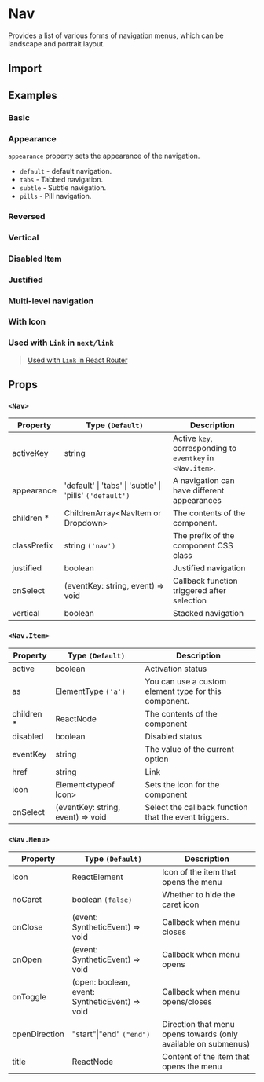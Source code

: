 # Nav

Provides a list of various forms of navigation menus, which can be landscape and portrait layout.

## Import

<!--{include:<import-guide>}-->

## Examples

### Basic

<!--{include:`basic.md`}-->

### Appearance

`appearance` property sets the appearance of the navigation.

- `default` - default navigation.
- `tabs` - Tabbed navigation.
- `subtle` - Subtle navigation.
- `pills` - Pill navigation.

<!--{include:`appearance.md`}-->

### Reversed

<!--{include:`reversed.md`}-->

### Vertical

<!--{include:`vertical.md`}-->

### Disabled Item

<!--{include:`status.md`}-->

### Justified

<!--{include:`justified.md`}-->

### Multi-level navigation

<!--{include:`dropdown.md`}-->

### With Icon

<!--{include:`icon.md`}-->

### Used with `Link` in `next/link`

<!--{include:`with-router.md`}-->

> [ Used with `Link` in React Router](/guide/composition/#react-router-dom)

## Props

### `<Nav>`

| Property    | Type `(Default)`                                         | Description                                                |
| ----------- | -------------------------------------------------------- | ---------------------------------------------------------- |
| activeKey   | string                                                   | Active `key`, corresponding to `eventkey` in `<Nav.item>`. |
| appearance  | 'default' \| 'tabs' \| 'subtle' \| 'pills' `('default')` | A navigation can have different appearances                |
| children \* | ChildrenArray&lt;NavItem or Dropdown&gt;                 | The contents of the component.                             |
| classPrefix | string `('nav')`                                         | The prefix of the component CSS class                      |
| justified   | boolean                                                  | Justified navigation                                       |
| onSelect    | (eventKey: string, event) => void                        | Callback function triggered after selection                |
| vertical    | boolean                                                  | Stacked navigation                                         |

### `<Nav.Item>`

| Property    | Type `(Default)`                  | Description                                           |
| ----------- | --------------------------------- | ----------------------------------------------------- |
| active      | boolean                           | Activation status                                     |
| as          | ElementType `('a')`               | You can use a custom element type for this component. |
| children \* | ReactNode                         | The contents of the component                         |
| disabled    | boolean                           | Disabled status                                       |
| eventKey    | string                            | The value of the current option                       |
| href        | string                            | Link                                                  |
| icon        | Element&lt;typeof Icon&gt;        | Sets the icon for the component                       |
| onSelect    | (eventKey: string, event) => void | Select the callback function that the event triggers. |

### `<Nav.Menu>`

| Property      | Type `(Default)`                               | Description                                                    |
| ------------- | ---------------------------------------------- | -------------------------------------------------------------- |
| icon          | ReactElement                                   | Icon of the item that opens the menu                           |
| noCaret       | boolean `(false)`                              | Whether to hide the caret icon                                 |
| onClose       | (event: SyntheticEvent) => void                | Callback when menu closes                                      |
| onOpen        | (event: SyntheticEvent) => void                | Callback when menu opens                                       |
| onToggle      | (open: boolean, event: SyntheticEvent) => void | Callback when menu opens/closes                                |
| openDirection | "start"\|"end" `("end")`                       | Direction that menu opens towards (only available on submenus) |
| title         | ReactNode                                      | Content of the item that opens the menu                        |
